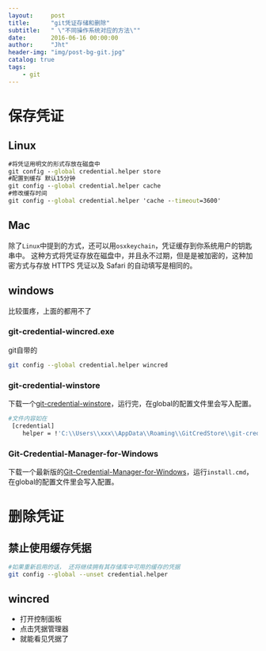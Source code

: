 ```yaml
---
layout:     post
title:      "git凭证存储和删除"
subtitle:   " \"不同操作系统对应的方法\""
date:       2016-06-16 00:00:00
author:     "Jht"
header-img: "img/post-bg-git.jpg"
catalog: true
tags:
    - git
---
```


# 保存凭证

## Linux

```bat
#将凭证用明文的形式存放在磁盘中
git config --global credential.helper store  
#配置到缓存 默认15分钟  
git config --global credential.helper cache   
#修改缓存时间  
git config --global credential.helper 'cache --timeout=3600'    
```

## Mac

除了`Linux`中提到的方式，还可以用`osxkeychain`，凭证缓存到你系统用户的钥匙串中。 
这种方式将凭证存放在磁盘中，并且永不过期，但是是被加密的，这种加密方式与存放 HTTPS 凭证以及 Safari 的自动填写是相同的。


## windows

比较蛋疼，上面的都用不了

### git-credential-wincred.exe

git自带的

```bash 
git config --global credential.helper wincred
```

### git-credential-winstore

下载一个[git-credential-winstore](https://github.com/anurse/git-credential-winstore/downloads)，运行完，在global的配置文件里会写入配置。

```bash 
#文件内容如在
 [credential]
	helper = !'C:\\Users\\xxx\\AppData\\Roaming\\GitCredStore\\git-credential-winstore.exe'
```

### Git-Credential-Manager-for-Windows

下载一个最新版的[Git-Credential-Manager-for-Windows](https://github.com/Microsoft/Git-Credential-Manager-for-Windows)，运行`install.cmd`，在global的配置文件里会写入配置。

# 删除凭证

## 禁止使用缓存凭据

```bash
#如果重新启用的话， 还将继续拥有其存储库中可用的缓存的凭据
git config --global --unset credential.helper 
```

## wincred

- 打开控制面板
- 点击凭据管理器
- 就能看见凭据了
